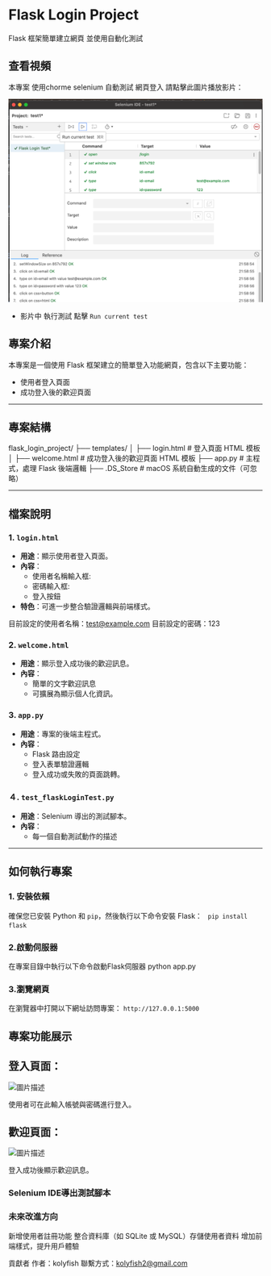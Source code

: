 
# Flask Login Project
Flask 框架簡單建立網頁 並使用自動化測試

## 查看視頻
本專案 使用chorme selenium 自動測試 網頁登入 請點擊此圖片播放影片：

[![點擊播放](selenuim.png)](https://www.youtube.com/watch?v=dO125m_-sKs)
- 影片中  執行測試 點擊 ```Run current test```

## 專案介紹
本專案是一個使用 Flask 框架建立的簡單登入功能網頁，包含以下主要功能：
- 使用者登入頁面
- 成功登入後的歡迎頁面


---

## 專案結構
flask_login_project/
├── templates/
│   ├── login.html        # 登入頁面 HTML 模板
│   ├── welcome.html      # 成功登入後的歡迎頁面 HTML 模板
├── app.py                # 主程式，處理 Flask 後端邏輯
├── .DS_Store             # macOS 系統自動生成的文件（可忽略）



---

## 檔案說明

### 1. `login.html`
- **用途**：顯示使用者登入頁面。
- **內容**：
  - 使用者名稱輸入框:
  - 密碼輸入框:
  - 登入按鈕
- **特色**：可進一步整合驗證邏輯與前端樣式。

目前設定的使用者名稱：test@example.com
目前設定的密碼：123

### 2. `welcome.html`
- **用途**：顯示登入成功後的歡迎訊息。
- **內容**：
  - 簡單的文字歡迎訊息
  - 可擴展為顯示個人化資訊。

### 3. `app.py`
- **用途**：專案的後端主程式。
- **內容**：
  - Flask 路由設定
  - 登入表單驗證邏輯
  - 登入成功或失敗的頁面跳轉。
    
### ４. `test_flaskLoginTest.py`
- **用途**：Selenium 導出的測試腳本。
- **內容**：
  - 每一個自動測試動作的描述
---

## 如何執行專案

### 1. 安裝依賴
確保您已安裝 Python 和 `pip`，然後執行以下命令安裝 Flask：
``` pip install flask```
### 2.啟動伺服器
在專案目錄中執行以下命令啟動Flask伺服器
python app.py
### 3.瀏覽網頁
在瀏覽器中打開以下網址訪問專案：
```http://127.0.0.1:5000```

## 專案功能展示
## 登入頁面：
![圖片描述](登入畫面.png)

使用者可在此輸入帳號與密碼進行登入。

## 歡迎頁面：
![圖片描述](歡迎畫面.png)

登入成功後顯示歡迎訊息。
### Selenium IDE導出測試腳本

### 未來改進方向
新增使用者註冊功能
整合資料庫（如 SQLite 或 MySQL）存儲使用者資料
增加前端樣式，提升用戶體驗

貢獻者
作者：kolyfish
聯繫方式：kolyfish2@gmail.com
